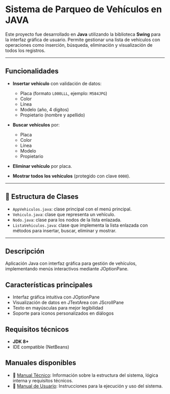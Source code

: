 # Sistema de Parqueo de Vehículos en JAVA

Este proyecto fue desarrollado en **Java** utilizando la biblioteca **Swing** para la interfaz gráfica de usuario. Permite gestionar una lista de vehículos con operaciones como inserción, búsqueda, eliminación y visualización de todos los registros.

---
## Funcionalidades

- **Insertar vehículo** con validación de datos:
  - Placa (formato `L000LLL`, ejemplo: `M584JPG`)
  - Color
  - Línea
  - Modelo (año, 4 dígitos)
  - Propietario (nombre y apellido)
 
- **Buscar vehículos** por:
  - Placa
  - Color
  - Línea
  - Modelo
  - Propietario

- **Eliminar vehículo** por placa.

- **Mostrar todos los vehículos** (protegido con clave `0000`).

---

## 🧱 Estructura de Clases

- `AppVehiculos.java`: clase principal con el menú principal.
- `Vehiculo.java`: clase que representa un vehículo.
- `Nodo.java`: clase para los nodos de la lista enlazada.
- `ListaVehiculos.java`: clase que implementa la lista enlazada con métodos para insertar, buscar, eliminar y mostrar.

---

## Descripción
Aplicación Java con interfaz gráfica para gestión de vehículos, implementando menús interactivos mediante JOptionPane. 

## Características principales
- Interfaz gráfica intuitiva con JOptionPane
- Visualización de datos en JTextArea con JScrollPane
- Texto en mayúsculas para mejor legibilidad
- Soporte para iconos personalizados en diálogos

## Requisitos técnicos
- **JDK 8+** 
- IDE compatible (NetBeans)

## Manuales disponibles

- 📘 [Manual Técnico](MANUAL_TECNICO.md): Información sobre la estructura del sistema, lógica interna y requisitos técnicos.
- 🧾 [Manual de Usuario](MANUAL_USUARIO.md): Instrucciones para la ejecución y uso del sistema.

